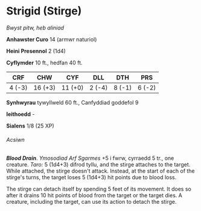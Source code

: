 # Strigid (Stirge)

*Bwyst pitw, heb aliniad*

**Anhawster Curo** 14 (armwr naturiol)

**Heini Presennol** 2 (1d4)

**Cyflymder** 10 ft., hedfan 40 ft.

| CRF    | CHW     | CYF     | DLL    | DTH    | PRS    |
|--------|---------|---------|--------|--------|--------|
| 4 (-3) | 16 (+3) | 11 (+0) | 2 (-4) | 8 (-1) | 6 (-2) |

**Synhwyrau** tywyllweld 60 ft., Canfyddiad goddefol 9

**Ieithoedd** -

**Sialens** 1/8 (25 XP)

###### Acsiwn

***Blood Drain***. *Ymosodiad Arf Sgarmes* +5 i fwrw, cyrraedd 5 tr., one creature. *Taro:* 5 (1d4+3) difrod tyllu, and the stirge attaches to the target. While attached, the stirge doesn't attack. Instead, at the start of each of the stirge's turns, the target loses 5 (1d4+3) hit points due to blood loss.

The stirge can detach itself by spending 5 feet of its movement. It does so after it drains 10 hit points of blood from the target or the target dies. A creature, including the target, can use its action to detach the stirge.